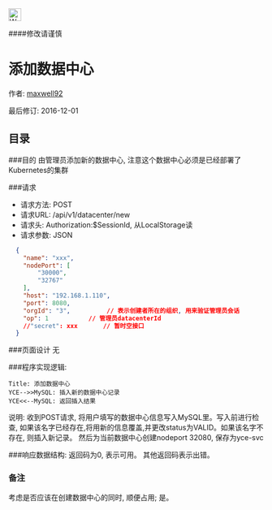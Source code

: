 <img src="http://kubernetes.io/kubernetes/img/warning.png" alt="WARNING" width="25" height="25"> 

####修改请谨慎

添加数据中心
==============

作者: [maxwell92](https://github.com/maxwell92)

最后修订: 2016-12-01

目录
--------------
###目的
由管理员添加新的数据中心, 注意这个数据中心必须是已经部署了Kubernetes的集群 

###请求

* 请求方法: POST 
* 请求URL: /api/v1/datacenter/new
* 请求头: Authorization:$SessionId, 从LocalStorage读 
* 请求参数: 
  JSON
```json
  {
    "name": "xxx",
    "nodePort": [
        "30000",
        "32767"
    ],
    "host": "192.168.1.110",
    "port": 8080,
    "orgId": "3",          // 表示创建者所在的组织, 用来验证管理员会话 
    "op": 1           // 管理员datacenterId
    //"secret": xxx       // 暂时空接口
  }
```

###页面设计 
无

###程序实现逻辑:

```Sequence
Title: 添加数据中心 
YCE-->>MySQL: 插入新的数据中心记录
YCE<<--MySQL: 返回插入结果
```

说明: 收到POST请求, 将用户填写的数据中心信息写入MySQL里。写入前进行检查, 如果该名字已经存在,将用新的信息覆盖,并更改status为VALID。如果该名字不存在, 则插入新记录。 
然后为当前数据中心创建nodeport 32080, 保存为yce-svc

###响应数据结构: 
返回码为0, 表示可用。
其他返回码表示出错。

### 备注
考虑是否应该在创建数据中心的同时, 顺便占用; 是。
